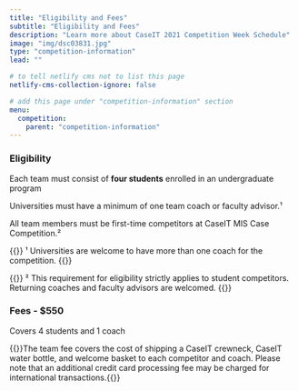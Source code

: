 ```yaml
---
title: "Eligibility and Fees"
subtitle: "Eligibility and Fees"
description: "Learn more about CaseIT 2021 Competition Week Schedule"
image: "img/dsc03831.jpg"
type: "competition-information"
lead: ""

# to tell netlify cms not to list this page
netlify-cms-collection-ignore: false

# add this page under "competition-information" section
menu:
  competition:
    parent: "competition-information"
---
```


### Eligibility

Each team must consist of **four students** enrolled in an undergraduate program

Universities must have a minimum of one team coach or faculty advisor.¹

All team members must be first-time competitors at CaseIT MIS Case Competition.²

{{<footnote>}}
¹ Universities are welcome to have more than one coach for the competition.
{{</footnote>}}

{{<footnote>}}
² This requirement for eligibility strictly applies to student competitors. Returning coaches and faculty
advisors are welcomed.
{{</footnote>}}

### Fees - \$550

Covers 4 students and 1 coach

{{<footnote>}}The team fee covers the cost of shipping a CaseIT crewneck, CaseIT water bottle, and welcome basket to each competitor and coach. Please note that an additional credit card processing fee may be charged for international transactions.{{</footnote>}}
